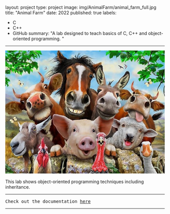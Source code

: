 layout: project
type: project
image: img/AnimalFarm/animal_farm_full.jpg
title: "Animal Farm"
date: 2022
published: true
labels:
- C
- C++
- GitHub
  summary: "A lab designed to teach basics of C, C++ and object-oriented programming. "
---
<img class="img-fluid" src="../img/AnimalFarm/animal_farm_full.jpg">

This lab shows object-oriented programming techniques including inheritance.

<hr>

<pre>
Check out the documentation <a href="https://www2.hawaii.edu/~brewerj3/ee205/animal_farm_3">here</a>
</pre>

<hr>
